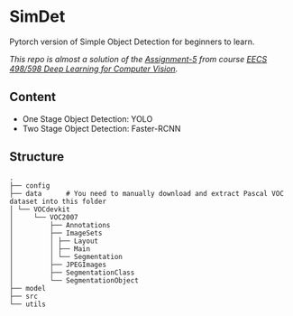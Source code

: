 # SimDet
Pytorch version of Simple Object Detection for beginners to learn. 

*This repo is almost a solution of the [Assignment-5](https://web.eecs.umich.edu/~justincj/teaching/eecs498/FA2020/assignment5.html) from course [EECS 498/598 Deep Learning for Computer Vision](https://web.eecs.umich.edu/~justincj/teaching/eecs498/FA2020/schedule.html).*

## Content
- One Stage Object Detection: YOLO
- Two Stage Object Detection: Faster-RCNN

## Structure
```
.
├── config
├── data      # You need to manually download and extract Pascal VOC dataset into this folder 
│ └── VOCdevkit
│     └── VOC2007
│         ├── Annotations
│         ├── ImageSets
│         │ ├── Layout
│         │ ├── Main
│         │ └── Segmentation
│         ├── JPEGImages
│         ├── SegmentationClass
│         └── SegmentationObject
├── model
├── src
└── utils
```


